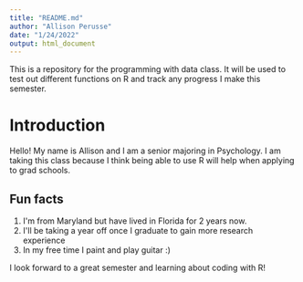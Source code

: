 ```yaml
---
title: "README.md"
author: "Allison Perusse"
date: "1/24/2022"
output: html_document
---
```

This is a repository for the programming with data class. It will be used to test out different functions on R and track any progress I make this semester.

# **Introduction**

 Hello! My name is Allison and I am a senior majoring in Psychology. I am taking this class because I think being able to use R will help when applying to grad schools.

## **Fun facts**

1. I'm from Maryland but have lived in Florida for 2 years now.
1. I'll be taking a year off once I graduate to gain more research experience
1. In my free time I paint and play guitar :)


 I look forward to a great semester and learning about coding with R!
